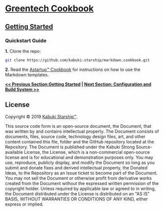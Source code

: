 # [Greentech Cookbook](../readme.md)

## [Getting Started](./readme.md)

### Quickstart Guide

**1.** Clone the repo:

```Bash
git clone https://github.com/kabuki-starship/markdown.cookbook.git
```

**2.** Read the [Astartup™ Cookbook](https://github.com/a-startup/astartup.cookbook/tree/master/getting_started/markdown/readme.md) for instructions on how to use the Markdown templates.

**[<< Previous Section:Getting Started](./readme.md) | [Next Section: Configuration and Build System >>](./quickstart_guide.md)**

## License

Copyright © 2019 [Kabuki Starship™](kabukistarship.com).

This source code form is an open-source document, the Document, that was written by and contains intellectual property. The Document consists of documents, files, source code, technology design files, art, and other content contained this file, folder and the GitHub repository located at the Repository. The Document is published under the Kabuki Strong Source-available License, the License, which is a non-commercial open-source license and is for educational and demonstration purposes only. You may use, reproduce, publicly display, and modify the Document so long as you submit and donate fixes and derived intellectual property, the Donated Ideas, to the Repository as an Issue ticket to become part of the Document. You may not sell the Document or otherwise profit from derivative works created from the Document without the expressed written permission of the copyright holder. Unless required by applicable law or agreed to in writing, the Document distributed under the License is distributed on an "AS IS" BASIS, WITHOUT WARRANTIES OR CONDITIONS OF ANY KIND, either express or implied.
